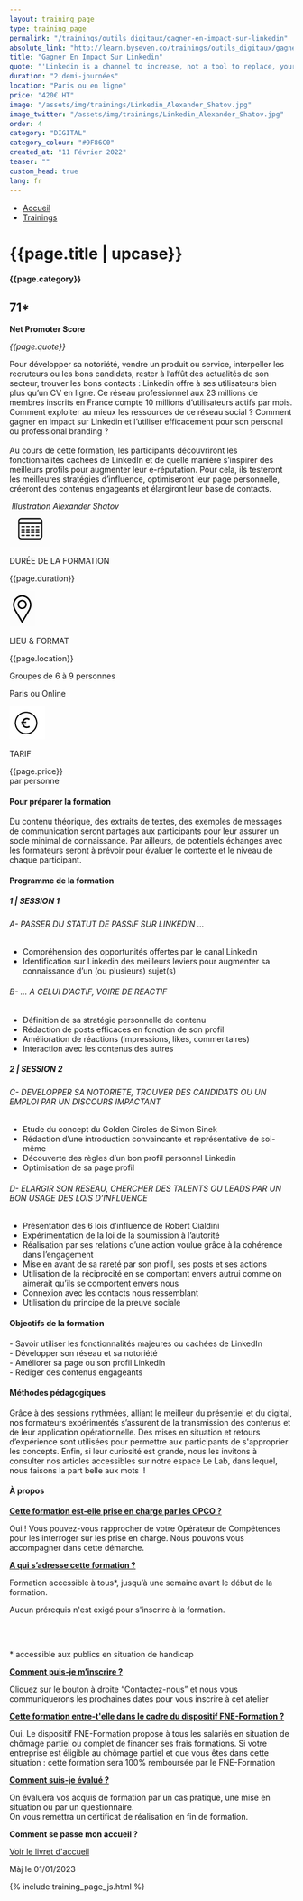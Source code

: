 ```yaml
---
layout: training_page
type: training_page
permalink: "/trainings/outils_digitaux/gagner-en-impact-sur-linkedin"
absolute_link: "http://learn.byseven.co/trainings/outils_digitaux/gagner-en-impact-sur-linkedin"
title: "Gagner En Impact Sur Linkedin"
quote: "'Linkedin is a channel to increase, not a tool to replace, your networking efforts.' - Vivenka Vonrosen"
duration: "2 demi-journées"
location: "Paris ou en ligne"
price: "420€ HT"
image: "/assets/img/trainings/Linkedin_Alexander_Shatov.jpg"
image_twitter: "/assets/img/trainings/Linkedin_Alexander_Shatov.jpg"
order: 4
category: "DIGITAL"
category_colour: "#9F86C0"
created_at: "11 Février 2022"
teaser: ""
custom_head: true
lang: fr
---
```


<div class="trainings-breadcrumb">
  <nav aria-label="Breadcrumb" class="breadcrumb">
    <ul>
        <li><a href="/">Accueil</a></li>
        <li><a href="/trainings">Trainings</a></li>
    </ul>
  </nav>
</div>
<div class="training-page-main">
  <div class="training-page-main-banner">
    <div class="training-page-main-banner-left">
      <div>
        <h1 class="training-page-main-banner-left-title">{{page.title | upcase}}</h1>
        <div class='category-score'><h4 class="training-page-main-banner-left-category" style="background: {{page.category_colour}};">{{page.category}}</h4>
          <div class='net-promote-score'><h2>71<span>&#42;</span></h2>
            <p><strong>Net Promoter Score</strong></p>
          </div>
        </div>
        <p class="training-page-main-banner-left-quote"><em>{{page.quote}}</em></p>
      </div>
      <p class="training-page-main-banner-left-description">Pour développer sa notoriété, vendre un produit ou service, interpeller les recruteurs ou les bons candidats, rester à l’affût des actualités de son secteur, trouver les bons contacts : Linkedin offre à ses utilisateurs bien plus qu’un CV en ligne. Ce réseau professionnel aux 23 millions de membres inscrits en France compte 10 millions d’utilisateurs actifs par mois. Comment exploiter au mieux les ressources de ce réseau social ? Comment gagner en impact sur Linkedin et l’utiliser efficacement pour son personal ou professional branding ?
      <br><br>
      Au cours de cette formation, les participants découvriront les fonctionnalités cachées de LinkedIn et de quelle manière s’inspirer des meilleurs profils pour augmenter leur e-réputation. Pour cela, ils testeront les meilleures stratégies d’influence, optimiseront leur page personnelle, créeront des contenus engageants et élargiront leur base de contacts.
      </p>
    </div>
    <div class="training-page-main-banner-right">
      <img src="{{page.image}}" alt="">
      <em>Illustration Alexander Shatov</em>
    </div>
  </div>
</div>
<div class="training-page-infos" style="background: {{page.category_colour}};">
  <div class="training-pages-infos-date">
    <img src="/assets/img/PICTO_DATE.png" alt="" class='training-page-picto'>
    <div class="traning-pages-info-text">
        <p>DURÉE DE LA FORMATION</p>
        <p>{{page.duration}}</p>
    </div>
  </div>
  <div class="training-pages-infos-place">
    <img src="/assets/img/PICTO_LIEU.png" alt="" class='training-page-picto'>
    <div class="traning-pages-info-text">
        <p>LIEU & FORMAT</p>
        <p>{{page.location}}</p>
        <p>Groupes de 6 à 9 personnes</p>
        <p>Paris ou Online</p>
    </div>
  </div>
  <div class="training-pages-infos-price">
    <img src="/assets/img/PICTO_TARIFS.png" alt="" class='training-page-picto'>
    <div class="traning-pages-info-text">
        <p class="align">TARIF</p>
        <p>{{page.price}} <br>par personne</p>
    </div>
  </div>
</div>
<div class="training-page-main-description">
  <div class="training-page-main-description-left" >
    <h4 style="text-decoration-color: {{page.category_colour}};">Pour préparer la formation</h4>
    <p>Du contenu théorique, des extraits de textes, des exemples de messages de communication seront partagés aux participants pour leur assurer un socle minimal de connaissance. Par ailleurs, de potentiels échanges avec les formateurs seront à prévoir pour évaluer le contexte et le niveau de chaque participant.</p>
    <h4 style="text-decoration-color: {{page.category_colour}};">Programme de la formation</h4>
    <h5 style="color: {{page.category_colour}};">1 | SESSION 1</h5>
    <h6>A- PASSER DU STATUT DE PASSIF SUR LINKEDIN ...  </h6>
    <ul>
      <li>Compréhension des opportunités offertes par le canal Linkedin</li>
      <li>Identification sur Linkedin des meilleurs leviers pour augmenter sa connaissance d’un (ou plusieurs) sujet(s)</li>
    </ul>
    <h6>B- ... A CELUI D’ACTIF, VOIRE DE REACTIF</h6>
    <ul>
      <li>Définition de sa stratégie personnelle de contenu</li>
      <li>Rédaction de posts efficaces en fonction de son profil</li>
      <li>Amélioration de réactions (impressions, likes, commentaires)</li>
      <li>Interaction avec les contenus des autres</li>
    </ul>
    <h5 style="color: {{page.category_colour}};">2 | SESSION 2</h5>
    <h6>C- DEVELOPPER SA NOTORIETE, TROUVER DES CANDIDATS OU UN EMPLOI PAR UN DISCOURS IMPACTANT</h6>
    <ul>
      <li>Etude du concept du Golden Circles de Simon Sinek</li>
      <li>Rédaction d’une introduction convaincante et représentative de soi-même</li>
      <li>Découverte des règles d’un bon profil personnel Linkedin</li>
      <li>Optimisation de sa page profil</li>
    </ul>
    <h6>D- ELARGIR SON RESEAU, CHERCHER DES TALENTS OU LEADS PAR UN BON USAGE DES LOIS D’INFLUENCE</h6>
    <ul>
      <li>Présentation des 6 lois d’influence de Robert Cialdini</li>
      <li>Expérimentation de la loi de la soumission à l’autorité</li>
      <li>Réalisation par ses relations d’une action voulue grâce à la cohérence dans l’engagement</li>
      <li>Mise en avant de sa rareté par son profil, ses posts et ses actions</li>
      <li>Utilisation de la réciprocité en se comportant envers autrui comme on aimerait qu’ils se comportent envers nous</li>
      <li>Connexion avec les contacts nous ressemblant</li>
      <li>Utilisation du principe de la preuve sociale</li>
    </ul>
  </div>
  <div class="training-page-main-description-right" >
    <div>
      <h4 style="text-decoration-color: {{page.category_colour}};">Objectifs de la formation</h4>
      <p>
        - Savoir utiliser les fonctionnalités majeures ou cachées de LinkedIn<br>
        - Développer son réseau et sa notoriété<br>
        - Améliorer sa page ou son profil Linkedln<br>
        - Rédiger des contenus engageants<br>
      </p>
      <h4 style="text-decoration-color: {{page.category_colour}};">Méthodes pédagogiques</h4>
      <p>
       Grâce à des sessions rythmées, alliant le meilleur du présentiel et du digital, nos formateurs expérimentés s’assurent de la transmission des contenus et de leur application opérationnelle. Des mises en situation et retours d’expérience sont utilisées pour permettre aux participants de s'approprier les concepts. Enfin, si leur curiosité est grande, nous les invitons à consulter nos articles accessibles sur notre espace Le Lab, dans lequel, nous faisons la part belle aux mots  !
      </p>
      <h4 style="text-decoration-color: {{page.category_colour}};">À propos</h4>
      <div class="training-page-faq-element">
        <a class='training-page-faq-question-link' data-toggle="collapse" href="#collapse1" role="button" aria-expanded="false" aria-controls="collapse1" style="color: {{page.category_colour}};">
          <div class="training-page-faq-question flex-row-between-centered">
            <p><strong>Cette formation est-elle prise en charge par les OPCO ?</strong></p>
            <i class="fas fa-angle-down fa-2x"></i>
            <i class="fas fa-angle-up fa-2x hidden"></i>
          </div>
        </a>
        <div class="training-page-faq-answer collapse" id="collapse1">
          <p>Oui ! Vous pouvez-vous rapprocher de votre Opérateur de Compétences pour les interroger sur les prise en charge. Nous pouvons vous accompagner dans cette démarche.</p>
        </div>
      </div>
      <div class="training-page-faq-element">
        <a class='training-page-faq-question-link' data-toggle="collapse" href="#collapse2" role="button" aria-expanded="false" aria-controls="collapse2" style="color: {{page.category_colour}};">
          <div class="training-page-faq-question flex-row-between-centered">
            <p><strong>A qui s’adresse cette formation ?</strong></p>
            <i class="fas fa-angle-down fa-2x"></i>
            <i class="fas fa-angle-up fa-2x hidden"></i>
          </div>
        </a>
        <div class="training-page-faq-answer collapse" id="collapse2">
          <p>Formation accessible à tous*, jusqu’à une semaine avant le début de la formation.</p>
          <p>Aucun prérequis n'est exigé pour s'inscrire à la formation.</p><br><br>
          <p> * accessible aux publics en situation de handicap</p>
        </div>
      </div>
      <div class="training-page-faq-element">
        <a class='training-page-faq-question-link' data-toggle="collapse" href="#collapse3" role="button" aria-expanded="false" aria-controls="collapse3" style="color: {{page.category_colour}};">
          <div class="training-page-faq-question flex-row-between-centered">
            <p><strong>Comment puis-je m’inscrire ?</strong></p>
            <i class="fas fa-angle-down fa-2x"></i>
            <i class="fas fa-angle-up fa-2x hidden"></i>
          </div>
        </a>
        <div class="training-page-faq-answer collapse" id="collapse3">
          <p>Cliquez sur le bouton à droite “Contactez-nous” et nous vous communiquerons les prochaines dates pour vous inscrire à cet atelier</p>
        </div>
      </div>
      <div class="training-page-faq-element">
        <a class='training-page-faq-question-link' data-toggle="collapse" href="#collapse4" role="button" aria-expanded="false" aria-controls="collapse4" style="color: {{page.category_colour}};">
          <div class="training-page-faq-question flex-row-between-centered">
            <p><strong>Cette formation entre-t'elle dans le cadre du dispositif FNE-Formation ?</strong></p>
            <i class="fas fa-angle-down fa-2x"></i>
            <i class="fas fa-angle-up fa-2x hidden"></i>
          </div>
        </a>
        <div class="training-page-faq-answer collapse" id="collapse4">
          <p>Oui. Le dispositif FNE-Formation propose à tous les salariés en situation de chômage partiel ou complet de financer ses frais formations. Si votre entreprise est éligible au chômage partiel et que vous êtes dans cette situation : cette formation sera 100% remboursée par le FNE-Formation</p>
        </div>
      </div>
      <div class="training-page-faq-element">
        <a class='training-page-faq-question-link' data-toggle="collapse" href="#collapse5" role="button" aria-expanded="false" aria-controls="collapse4" style="color: {{page.category_colour}};">
          <div class="training-page-faq-question flex-row-between-centered">
            <p><strong>Comment suis-je évalué ?</strong></p>
            <i class="fas fa-angle-down fa-2x"></i>
            <i class="fas fa-angle-up fa-2x hidden"></i>
          </div>
        </a>
        <div class="training-page-faq-answer collapse" id="collapse5">
          <p>On évaluera vos acquis de formation par un cas pratique, une mise en situation ou par un questionnaire.<br>
          On vous remettra un certificat de réalisation en fin de formation.</p>
        </div>
      </div>
      <div class="training-page-faq-element">
        <div class="training-page-faq-question flex-row-between-centered">
          <p><strong>Comment se passe mon accueil ?</strong></p>
          <a href="/livret"
             target="_blank"
             class="fs-1_4rem font-weight-700 p-2rem rounded-5px bs-white bs-black-hover smooth-transition"
             style="background-color: {{page.category_colour}};">
            Voir le livret d'accueil
          </a>
        </div>
      </div>
      <div class="training-additional-info">
        <p>Màj le 01/01/2023</p>
      </div>
    </div>
  </div>
</div>

{% include training_page_js.html %}
